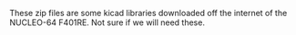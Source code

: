 These zip files are some kicad libraries downloaded off the internet of the NUCLEO-64 F401RE. Not sure if we will need these.